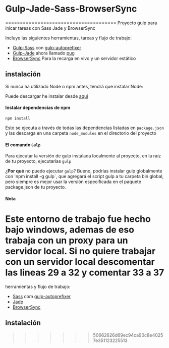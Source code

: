 # Gulp-Jade-Sass-BrowserSync
======================================
Proyecto gulp para inicar tareas con Sass Jade y BrowserSync

Incluye las siguientes herramientas, tareas y flujo de trabajo:

- [Gulp-Sass](https://www.npmjs.com/package/gulp-sass/) con [gulp-autoprefixer](https://www.npmjs.com/package/gulp-autoprefixer/)
- [Gulp-Jade](https://www.npmjs.com/package/gulp-jade/) ahora llamado [pug](http://pugjs.com)
- [BrowserSync](http://browsersync.io) Para la recarga en vivo y un servidor estático


## instalación

Si nunca ha utilizado Node o npm antes, tendrá que instalar Node:

Puede descargar he instalar desde [aqui](https://nodejs.org/en/)

#### Instalar dependencias de npm 

``` 
npm install 
```

Esto se ejecuta a través de todas las dependencias listadas en `package.json` y las descarga en una carpeta `node_modules` en el directorio del proyecto

#### El comando `Gulp`

Para ejecutar la versión de gulp instalada localmente al proyecto, en la raíz de tu proyecto, ejecutarías `gulp` 

¿**Por qué** no puedo ejecutar `gulp`? Bueno, podrías instalar gulp globalmente con 'npm install -g gulp`, que agregará el script gulp a tu carpeta bin global, pero siempre es mejor usar la versión especificada en el paquete package.json de tu proyecto.

#### Nota

Este entorno de trabajo fue hecho bajo windows, ademas de eso trabaja con un proxy para un servidor local. Si no quiere trabajar con un servidor local descomentar las lineas **29 a 32** y comentar **33 a 37**
=======
herramientas y flujo de trabajo:

- [Sass](http://sass-lang.com) com [gulp-autoprefixer](http://gulpjs.com)
- [Jade](pug-lang.com)
- [BrowserSync](http://browsersync.com)


## instalación
>>>>>>> 50662626d69ec94ca90c8e40257e351123225513
